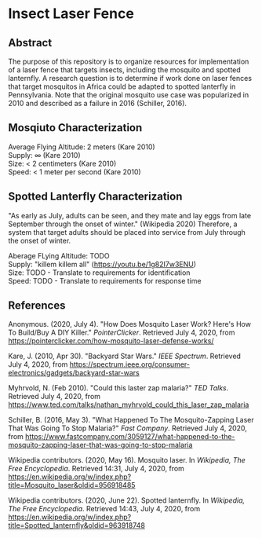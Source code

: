 # Insect Laser Fence

## Abstract

The purpose of this repository is to organize resources for implementation of a laser fence that targets insects, including the mosquito and spotted lanternfly. A research question is to determine if work done on laser fences that target mosquitos in Africa could be adapted to spotted lanterfly in Pennsylvania. Note that the original mosquito use case was popularized in 2010 and described as a failure in 2016 (Schiller, 2016).

## Mosqiuto Characterization

Average Flying Altitude: 2 meters (Kare 2010)  
Supply: ∞ (Kare 2010)  
Size: < 2 centimeters (Kare 2010)  
Speed: < 1 meter per second (Kare 2010)  

## Spotted Lanterfly Characterization

"As early as July, adults can be seen, and they mate and lay eggs from late September through the onset of winter." (Wikipedia 2020) Therefore, a system that target adults should be placed into service from July through the onset of winter.

Aberage FLying Altitude: TODO  
Supply: "killem killem all" (https://youtu.be/1g82I7w3ENU)  
Size: TODO - Translate to requirements for identification  
Speed: TODO - Translate to requirements for response time  

## References

Anonymous. (2020, July 4). "How Does Mosquito Laser Work? Here's How To Build/Buy A DIY Killer." *PointerClicker*. Retrieved July 4, 2020, from https://pointerclicker.com/how-mosquito-laser-defense-works/

Kare, J. (2010, Apr 30). "Backyard Star Wars." *IEEE Spectrum*. Retrieved July 4, 2020, from https://spectrum.ieee.org/consumer-electronics/gadgets/backyard-star-wars

Myhrvold, N. (Feb 2010). "Could this laster zap malaria?" *TED Talks*. Retrieved July 4, 2020, from https://www.ted.com/talks/nathan_myhrvold_could_this_laser_zap_malaria

Schiller, B. (2016, May 3). "What Happened To The Mosquito-Zapping Laser That Was Going To Stop Malaria?" *Fast Company*. Retrieved July 4, 2020, from https://www.fastcompany.com/3059127/what-happened-to-the-mosquito-zapping-laser-that-was-going-to-stop-malaria

Wikipedia contributors. (2020, May 16). Mosquito laser. In *Wikipedia, The Free Encyclopedia*. Retrieved 14:31, July 4, 2020, from https://en.wikipedia.org/w/index.php?title=Mosquito_laser&oldid=956918485

Wikipedia contributors. (2020, June 22). Spotted lanternfly. In *Wikipedia, The Free Encyclopedia*. Retrieved 14:43, July 4, 2020, from https://en.wikipedia.org/w/index.php?title=Spotted_lanternfly&oldid=963918748
